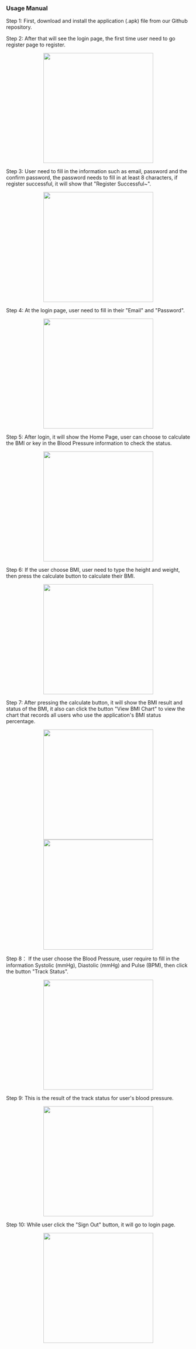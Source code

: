 ### Usage Manual ###
Step 1: First, download and install the application (.apk) file from our Github repository.


Step 2: After that will see the login page, the first time user need to go register page to register.  
<div align="center"><img src="./image/login.jpeg" width=300></div> 

Step 3: User need to fill in the information such as email, password and the confirm password, the password needs to fill in at least 8 characters, if register successful, it will show that "Register Successful~".  
<div align="center"><img src="./image/register after.jpeg" width=300></div> 

Step 4: At the login page, user need to fill in their "Email" and "Password".  
<div align="center"><img src="./image/loginafter.jpeg" width=300></div> 

Step 5: After login, it will show the Home Page, user can choose to calculate the BMI or key in the Blood Pressure information to check the status.  
<div align="center"><img src="./image/homepage.jpeg" width=300></div> 

Step 6: If the user choose BMI, user need to type the height and weight, then press the calculate button to calculate their BMI.  
<div align="center"><img src="./image/bmi.jpeg" width=300></div> 

Step 7: After pressing the calculate button, it will show the BMI result and status of the BMI, it also can click the button "View BMI Chart" to view the chart that records all users who use the application's BMI status percentage.  
<div align="center"><img src="./image/bmiResult.jpeg" width=300></div>  
<div align="center"><img src="./image/bmichart.jpeg" width=300></div> 

Step 8： If the user choose the Blood Pressure, user require to fill in the information Systolic (mmHg), Diastolic (mmHg) and Pulse (BPM), then click the button "Track Status". 
<div align="center"><img src="./image/bloodPressure.jpeg" width=300></div>  

Step 9: This is the result of the track status for user's blood pressure.  
<div align="center"><img src="./image/bloodPressureResult.jpeg" width=300></div> 

Step 10: While user click the "Sign Out" button, it will go to login page.  
<div align="center"><img src="./image/signOut.jpg" width=300></div> 
